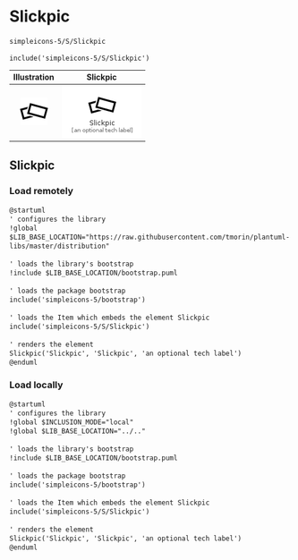# Slickpic


```text
simpleicons-5/S/Slickpic
```

```text
include('simpleicons-5/S/Slickpic')
```



| Illustration | Slickpic |
| :---: | :---: |
| ![illustration for Illustration](../../simpleicons-5/S/Slickpic.png) | ![illustration for Slickpic](../../simpleicons-5/S/Slickpic.Local.png) |




## Slickpic

### Load remotely
```plantuml
@startuml
' configures the library
!global $LIB_BASE_LOCATION="https://raw.githubusercontent.com/tmorin/plantuml-libs/master/distribution"

' loads the library's bootstrap
!include $LIB_BASE_LOCATION/bootstrap.puml

' loads the package bootstrap
include('simpleicons-5/bootstrap')

' loads the Item which embeds the element Slickpic
include('simpleicons-5/S/Slickpic')

' renders the element
Slickpic('Slickpic', 'Slickpic', 'an optional tech label')
@enduml
```

### Load locally
```plantuml
@startuml
' configures the library
!global $INCLUSION_MODE="local"
!global $LIB_BASE_LOCATION="../.."

' loads the library's bootstrap
!include $LIB_BASE_LOCATION/bootstrap.puml

' loads the package bootstrap
include('simpleicons-5/bootstrap')

' loads the Item which embeds the element Slickpic
include('simpleicons-5/S/Slickpic')

' renders the element
Slickpic('Slickpic', 'Slickpic', 'an optional tech label')
@enduml
```

